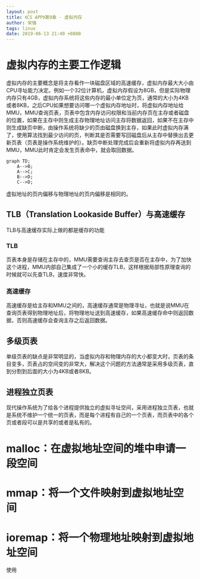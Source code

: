 ```yaml
---
layout: post
title: 《CS APP》第9章 - 虚拟内存
author: 宋强
tags: linux
date: 2019-06-13 21:49 +0800
---
```


# 虚拟内存的主要工作逻辑

虚拟内存的主要概念是将主存看作一块磁盘区域的高速缓存，虚拟内存最大大小由CPU寻址能力决定。例如一个32位计算机，虚拟内存假设为8GB，但是实际物理内存只有4GB，虚拟内存系统将这些内存的最小单位定为页，通常的大小为4KB或者8KB，之后CPU如果想要访问哪一个虚拟内存地址时，将虚拟内存地址给MMU，MMU查询页表，页表中包含内存访问权限和当前内存页在主存或者磁盘的位置，如果在主存中则生成主存物理地址访问主存将数据返回，如果不在主存中则生成缺页中断，由操作系统将缺少的页由磁盘换到主存，如果此时虚拟内存满了，使用算法找到最少访问的页，判断其是否需要写回磁盘后从主存中替换出去更新页表（页表是操作系统维护的）。缺页中断处理完成后会重新将虚拟内存再送到MMU，MMU此时肯定会发生页表命中，就会取回数据。

```mermaid
graph TD;
    A-->B;
    A-->C;
    B-->D;
    C-->D;
```

虚拟地址的页内偏移与物理地址的页内偏移是相同的。

## TLB（Translation Lookaside Buffer）与高速缓存

TLB与高速缓存实际上做的都是缓存的功能

### TLB

页表本身是存储在主存中的，MMU需要查询主存去查页是否在主存中，为了加快这个进程，MMU内部自己集成了一个小的缓存TLB，这样根据局部性原理查询的时候就可以先查TLB，速度非常快。

### 高速缓存

高速缓存是给主存和MMU之间的，高速缓存通常是物理寻址，也就是说MMU在查询页表得到物理地址后，将物理地址送到高速缓存，如果高速缓存命中则返回数据，否则高速缓存会查询主存之后返回数据。

## 多级页表

单级页表的缺点是非常明显的，当虚拟内存和物理内存的大小都变大时，页表的条目变多，页表占的空间变的非常大，解决这个问题的方法通常是采用多级页表，直到分割到后面的大小为4KB或者8KB。

## 进程独立页表

现代操作系统为了给各个进程提供独立的虚拟寻址空间，采用进程独立页表，也就是系统不维护一个统一的页表，而是每个进程有自己的一个页表，而页表中的各个页或者段可以是共享的或者是私有的。

# malloc：在虚拟地址空间的堆中申请一段空间

# mmap：将一个文件映射到虚拟地址空间

# ioremap：将一个物理地址映射到虚拟地址空间

使用